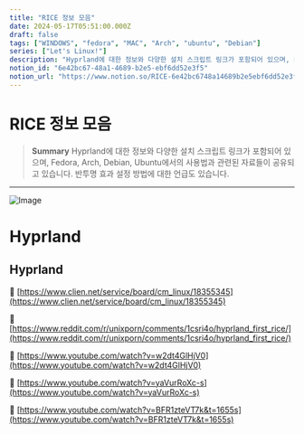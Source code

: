 ```yaml
---
title: "RICE 정보 모음"
date: 2024-05-17T05:51:00.000Z
draft: false
tags: ["WINDOWS", "fedora", "MAC", "Arch", "ubuntu", "Debian"]
series: ["Let's Linux!"]
description: "Hyprland에 대한 정보와 다양한 설치 스크립트 링크가 포함되어 있으며, Fedora, Arch, Debian, Ubuntu에서의 사용법과 관련된 자료들이 공유되고 있습니다. 반투명 효과 설정 방법에 대한 언급도 있습니다."
notion_id: "6e42bc67-48a1-4689-b2e5-ebf6dd52e3f5"
notion_url: "https://www.notion.so/RICE-6e42bc6748a14689b2e5ebf6dd52e3f5"
---
```


# RICE 정보 모음

> **Summary**
> Hyprland에 대한 정보와 다양한 설치 스크립트 링크가 포함되어 있으며, Fedora, Arch, Debian, Ubuntu에서의 사용법과 관련된 자료들이 공유되고 있습니다. 반투명 효과 설정 방법에 대한 언급도 있습니다.

---

![Image](https://prod-files-secure.s3.us-west-2.amazonaws.com/09ccd4d5-876c-4bba-bbdf-cc77a0a11257/b1162f06-085e-4bf5-83cf-af8984dd95f5/Untitled.png?X-Amz-Algorithm=AWS4-HMAC-SHA256&X-Amz-Content-Sha256=UNSIGNED-PAYLOAD&X-Amz-Credential=ASIAZI2LB46643FZCDLV%2F20250724%2Fus-west-2%2Fs3%2Faws4_request&X-Amz-Date=20250724T101900Z&X-Amz-Expires=3600&X-Amz-Security-Token=IQoJb3JpZ2luX2VjEAIaCXVzLXdlc3QtMiJGMEQCIGQ3ipgcof8d%2BMdElmT9I7HEd1bJh5ESma%2Bda%2BrQ%2Fy6ZAiATPkh6rRgBJPXvz8yK8V3B9YcFClgnA%2FdPX0pMPWPntCr%2FAwgqEAAaDDYzNzQyMzE4MzgwNSIM1u9hQ8tiu4VwzMb4KtwDXu341NxbByzBGI%2Fewh36lRxmQlstIfQcoWlMX97FgieWv7VT7FwQ5WfFu2Y0zYKKKfQztTdEsf5%2BOIvqqJ7p3Yv2nc5ozq2eW7cPksaoqAHxELJgy2Qk49bh6t25hU0lfGyl49jSrJ8oXXggjk29mEJbSiTUlgH4lRZPu%2BG1ncD8A%2F4qT1y5w1fj6sSNTLgMiS8W2cdXCY%2FQE7H11Z08mC9CV0z7nT8briSKP%2F0tEF4gSNA%2B3P5KwkLrkPWLqGCd%2FKg8RNDZ%2BlbbKAm0P447AbRnS8QrZ3TklqSv1SSNTvkCPbqk4%2FP9IVuiai2jKJxiN5jNOWsH%2BdgmVdFQ5PEMq6s1TlgtSSe%2BPdrY%2F83pbYEacah9wUra41tK2XdMIO4kRe5aGleu49rGoCRYqbaly0q9kpWjjg77Elx94WfzH%2F%2FvZakm6nzqF%2BwcjQL%2BODCaBKn9eUCxiZCpdkNtAcSLSmyZqCoItmIpQq3HAbes%2BBPSEZi6HBj9z%2Fs97aqouIEUTJnAJE%2FV6DDpadD50cziy6bG3FSbaSdYI8KLlu7YsamqDfxc0Mv3OXda6%2B3eEfKLLqsfefN4lbNMVCuNA84sna0Pkcot0vZg7g%2Bti9z0PfdiShVGlm%2BRs49YOaMwivaHxAY6pgH%2FnRBP8OrSPQKUE9enpAEX6Ok34FaC9Lh2%2ByABtB7Jp2HypzjRA6ybzof7ybkHSZmQE5yiRf1xtjsJ7V9mC%2Btcu4lHQWZZRiGCdlR2B6ZnzpXzRTEvJjxLWSbohbQ6WTMO8%2Fwo7P9bV5pvP6qpJHW8qtYxjLSjsg9GpXX2a494SelMQSzLCV4L2qKa0UmIVju46apOWJZjI3MStsIEN6Fyk9unwpci&X-Amz-Signature=f1c6653fb780c0ecc27432a718095c6a0ad919d9051b077ceb8d0c76eeb5a385&X-Amz-SignedHeaders=host&x-amz-checksum-mode=ENABLED&x-id=GetObject)

# Hyprland

## Hyprland

🔗 [https://www.clien.net/service/board/cm_linux/18355345](https://www.clien.net/service/board/cm_linux/18355345)

🔗 [https://www.reddit.com/r/unixporn/comments/1csri4o/hyprland_first_rice/](https://www.reddit.com/r/unixporn/comments/1csri4o/hyprland_first_rice/)

🔗 [https://www.youtube.com/watch?v=w2dt4GlHjV0](https://www.youtube.com/watch?v=w2dt4GlHjV0)

🔗 [https://www.youtube.com/watch?v=yaVurRoXc-s](https://www.youtube.com/watch?v=yaVurRoXc-s)

🔗 [https://www.youtube.com/watch?v=BFR1zteVT7k&t=1655s](https://www.youtube.com/watch?v=BFR1zteVT7k&t=1655s)


